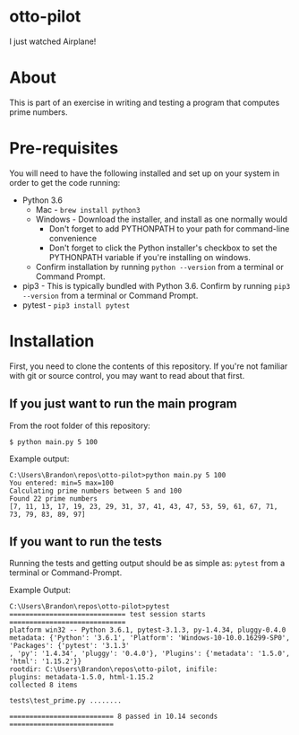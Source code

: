 # otto-pilot
I just watched Airplane!

# About

This is part of an exercise in writing and testing a program that computes prime numbers.

# Pre-requisites

You will need to have the following installed and set up on your system in order to get the code running:
   * Python 3.6
        * Mac - `brew install python3`
        * Windows - Download the installer, and install as one normally would
            * Don't forget to add PYTHONPATH to your path for command-line convenience
            * Don't forget to click the Python installer's checkbox to set the PYTHONPATH variable if you're 
              installing on windows.
        * Confirm installation by running `python --version` from a terminal or Command Prompt.
   * pip3 - This is typically bundled with Python 3.6. Confirm by running `pip3 --version` from a terminal or 
     Command Prompt.
   * pytest - `pip3 install pytest`
   
# Installation

First, you need to clone the contents of this repository. If you're not familiar with git or source control, you
may want to read about that first.

## If you just want to run the main program

From the root folder of this repository:

    $ python main.py 5 100

Example output:

```
C:\Users\Brandon\repos\otto-pilot>python main.py 5 100
You entered: min=5 max=100
Calculating prime numbers between 5 and 100
Found 22 prime numbers
[7, 11, 13, 17, 19, 23, 29, 31, 37, 41, 43, 47, 53, 59, 61, 67, 71, 73, 79, 83, 89, 97]
```


## If you want to run the tests

Running the tests and getting output should be as simple as:
`pytest` from a terminal or Command-Prompt.

Example Output:

```
C:\Users\Brandon\repos\otto-pilot>pytest
============================= test session starts =============================
platform win32 -- Python 3.6.1, pytest-3.1.3, py-1.4.34, pluggy-0.4.0
metadata: {'Python': '3.6.1', 'Platform': 'Windows-10-10.0.16299-SP0', 'Packages': {'pytest': '3.1.3'
, 'py': '1.4.34', 'pluggy': '0.4.0'}, 'Plugins': {'metadata': '1.5.0', 'html': '1.15.2'}}
rootdir: C:\Users\Brandon\repos\otto-pilot, inifile:
plugins: metadata-1.5.0, html-1.15.2
collected 8 items 

tests\test_prime.py ........

========================== 8 passed in 10.14 seconds ==========================
```
